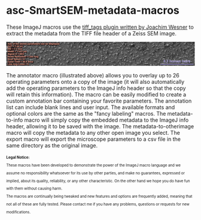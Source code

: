 # asc-SmartSEM-metadata-macros
<p>These ImageJ macros use the <a href="https://imagej.nih.gov/ij/plugins/tiff-tags.html">tiff_tags plugin written by Joachim Wesner</a> to extract the metadata from the TIFF file header of a Zeiss SEM image.</p>

<p><img src="/images/AnnotatedSmartSEMexample_1024w.jpg" alt="Touch count of each object." width="1024"  /></p>

<p>The annotator macro (illustrated above) allows you to overlay up to 26 operating parameters onto a copy of the image (it will also automatically add the operating parameters to the ImageJ info header so that the copy will retain this information). The macro can be easily modified to create a custom annotation bar containing your favorite parameters. The annotation list can include blank lines and user input. The available formats and optional colors are the same as the &quot;fancy labeling&quot; macros. The metadata-to-info macro will simply copy the embedded metadata to the ImageJ info header, allowing it to be saved with the image. The metadata-to-otherimage macro will copy the metadata to any other open image you select. The export macro will export the microscope parameters to a csv file in the same directory as the original image.</p>

<p><sub><sup>
 <strong>Legal Notice:</strong> <br />
These macros have been developed to demonstrate the power of the ImageJ macro language and we assume no responsibility whatsoever for its use by other parties, and make no guarantees, expressed or implied, about its quality, reliability, or any other characteristic. On the other hand we hope you do have fun with them without causing harm.
<br />
The macros are continually being tweaked and new features and options are frequently added, meaning that not all of these are fully tested. Please contact me if you have any problems, questions or requests for new modifications.
 </sup></sub>
</p>
